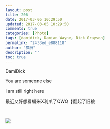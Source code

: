 ```yaml
---
layout: post
title: 206
date: 2017-03-05 10:29:50
updated: 2017-03-05 10:29:50
comments: true
categories: [Photo]
tags: [damidick, Damian Wayne, Dick Grayson]
permalink: "2433ed_e888118"
author: "猫厨"
description: ""
toc: true
---
```


<p>DamiDick</p> 
<p>You are someone else<br /></p> 
<p>I am still right here</p> 
<p>最近又好想看蝠米X利爪了QWQ【翻起了旧粮</p> 
<p><br /></p>

![](https://nos.netease.com/imglf0/img/cVZNdzJtQk9JV2Z4Vko5ZWRObUJQQ25SZGxqc3N5SWdab2lvS0xMWlNFYWxsQUc1WmJ4eDhBPT0.jpg)